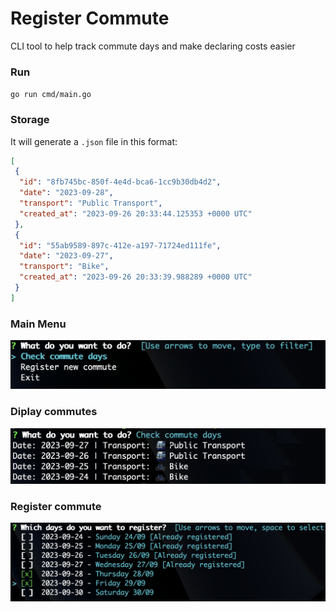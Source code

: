 # Register Commute

CLI tool to help track commute days and make declaring costs easier

### Run

`go run cmd/main.go`

### Storage

It will generate a `.json` file in this format:

```json
[
 {
  "id": "8fb745bc-850f-4e4d-bca6-1cc9b30db4d2",
  "date": "2023-09-28",
  "transport": "Public Transport",
  "created_at": "2023-09-26 20:33:44.125353 +0000 UTC"
 },
 {
  "id": "55ab9589-897c-412e-a197-71724ed111fe",
  "date": "2023-09-27",
  "transport": "Bike",
  "created_at": "2023-09-26 20:33:39.988289 +0000 UTC"
 }
]
```

### Main Menu

![image](/images/main-menu.png)

### Diplay commutes

![image](/images/display-commutes.png)

### Register commute

![image](/images/register-commute.png)
